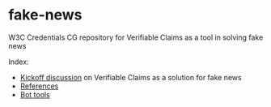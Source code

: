 # fake-news
W3C Credentials CG repository for Verifiable Claims as a tool in solving fake news

Index:
- [Kickoff discussion](https://github.com/w3c-ccg/fake-news/blob/master/fake_news_kickoff.md) on Verifiable Claims as a solution for fake news
- [References](https://github.com/w3c-ccg/fake-news/blob/master/references.md)
- [Bot tools](https://github.com/w3c-ccg/fake-news/blob/master/bot_tools.md)
